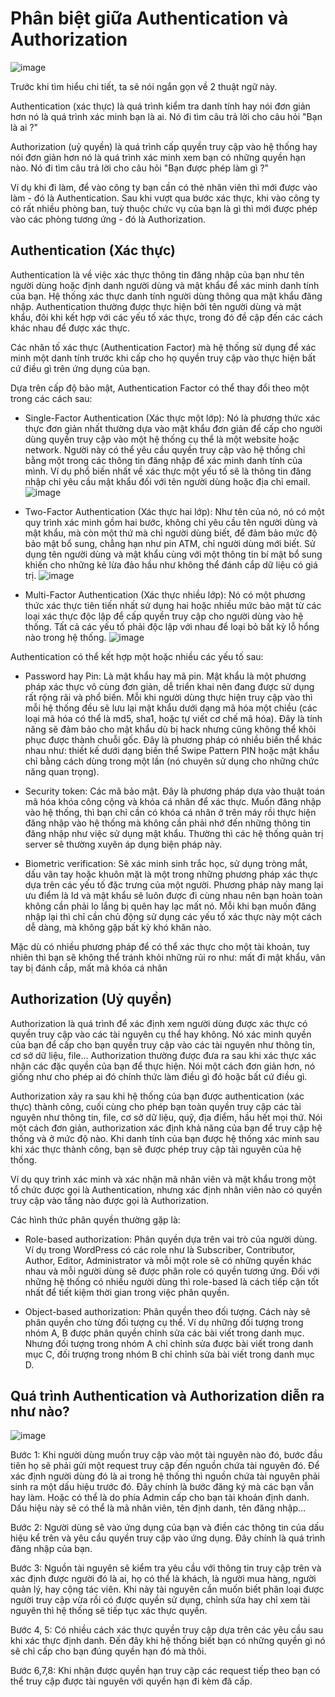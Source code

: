 # Phân biệt giữa Authentication và Authorization

![image](https://res.cloudinary.com/practicaldev/image/fetch/s--VYXihGsl--/c_limit%2Cf_auto%2Cfl_progressive%2Cq_auto%2Cw_880/https://thepracticaldev.s3.amazonaws.com/i/ras8no1uj4ih1ogzy89h.png)

Trước khi tìm hiểu chi tiết, ta sẽ nói ngắn gọn về 2 thuật ngữ này.

Authentication (xác thực) là quá trình kiểm tra danh tính hay nói đơn giản hơn nó là quá trình xác minh bạn là ai. Nó đi tìm câu trả lời cho câu hỏi "Bạn là ai ?"

Authorization (uỷ quyền) là quá trình cấp quyền truy cập vào hệ thống hay nói đơn giản hơn nó là quá trình xác minh xem bạn có những quyền hạn nào. Nó đi tìm câu trả lời cho câu hỏi "Bạn được phép làm gì ?"

Ví dụ khi đi làm, để vào công ty bạn cần có thẻ nhân viên thì mới được vào làm - đó là Authentication. Sau khi vượt qua bước xác thực, khi vào công ty có rất nhiều phòng ban, tuỳ thuộc chức vụ của bạn là gì thì mới được phép vào các phòng tương ứng - đó là Authorization.

## Authentication (Xác thực)

Authentication là về việc xác thực thông tin đăng nhập của bạn như tên người dùng hoặc định danh người dùng và mật khẩu để xác minh danh tính của bạn. Hệ thống xác thực danh tính người dùng thông qua mật khẩu đăng nhập. Authentication thường được thực hiện bởi tên người dùng và mật khẩu, đôi khi kết hợp với các yếu tố xác thực, trong đó đề cập đến các cách khác nhau để được xác thực.

Các nhân tố xác thực (Authentication Factor) mà hệ thống sử dụng để xác minh một danh tính trước khi cấp cho họ quyền truy cập vào thực hiện bất cứ điều gì trên ứng dụng của bạn.

Dựa trên cấp độ bảo mật, Authentication Factor có thể thay đổi theo một trong các cách sau:

- Single-Factor Authentication (Xác thực một lớp): Nó là phương thức xác thực đơn giản nhất thường dựa vào mật khẩu đơn giản để cấp cho người dùng quyền truy cập vào một hệ thống cụ thể là một website hoặc network. Người này có thể yêu cầu quyền truy cập vào hệ thống chỉ bằng một trong các thông tin đăng nhập để xác minh danh tính của mình. Ví dụ phổ biến nhất về xác thực một yếu tố sẽ là thông tin đăng nhập chỉ yêu cầu mật khẩu đối với tên người dùng hoặc địa chỉ email.
![image](https://doubleoctopus.com/wp-content/uploads/2021/08/One-factor-authentication-1.png)

- Two-Factor Authentication (Xác thực hai lớp): Như tên của nó, nó có một quy trình xác minh gồm hai bước, không chỉ yêu cầu tên người dùng và mật khẩu, mà còn một thứ mà chỉ người dùng biết, để đảm bảo mức độ bảo mật bổ sung, chẳng hạn như pin ATM, chỉ người dùng mới biết. Sử dụng tên người dùng và mật khẩu cùng với một thông tin bí mật bổ sung khiến cho những kẻ lừa đảo hầu như không thể đánh cắp dữ liệu có giá trị.
![image](https://doubleoctopus.com/wp-content/uploads/2021/08/2FA-1-1-1-1.png)


- Multi-Factor Authentication (Xác thực nhiều lớp): Nó có một phương thức xác thực tiên tiến nhất sử dụng hai hoặc nhiều mức bảo mật từ các loại xác thực độc lập để cấp quyền truy cập cho người dùng vào hệ thống. Tất cả các yếu tố phải độc lập với nhau để loại bỏ bất kỳ lỗ hổng nào trong hệ thống.
![image](https://doubleoctopus.com/wp-content/uploads/2021/08/Multi-factor-authentication-1-1.png)

Authentication có thể kết hợp một hoặc nhiều các yếu tố sau: 

+ Password hay Pin: Là mật khẩu hay mã pin. Mật khẩu là một phương pháp xác thực vô cùng đơn giản, dễ triển khai nên đang được sử dụng rất rộng rãi và phổ biến. 
Mỗi khi người dùng thực hiện truy cập vào thì mỗi hệ thống đều sẽ lưu lại mật khẩu dưới dạng mã hóa một chiều (các loại mã hóa có thể là md5, sha1, hoặc tự viết cơ chế mã hóa).
Đây là tính năng sẽ đảm bảo cho mật khẩu dù bị hack nhưng cũng không thể khôi phục được thành chuỗi gốc.  Đây là phương pháp có nhiều biến thể khác nhau như: thiết kế dưới dạng biến thể Swipe Pattern PIN hoặc mật khẩu chỉ bằng cách dùng trong một lần (nó chuyên sử dụng cho những chức năng quan trọng).

+ Security token: Các mã bảo mật. Đây là phương pháp dựa vào thuật toán mã hóa khóa công cộng và khóa cá nhân để xác thực.
Muốn đăng nhập vào hệ thống, thì bạn chỉ cần có khóa cá nhân ở trên máy rồi thực hiện đăng nhập vào hệ thống mà không cần phải nhớ đến những thông tin đăng nhập như việc sử dụng mật khẩu. Thường thì các hệ thống quản trị server sẽ thường xuyên áp dụng biện pháp này.

+ Biometric verification: Sẽ xác minh sinh trắc học, sử dụng tròng mắt, dấu vân tay hoặc khuôn mặt là một trong những phương pháp xác thực dựa trên các yếu tố đặc trưng của một người. Phương pháp này mang lại ưu điểm là Id và mật khẩu sẽ luôn được đi cùng nhau nên bạn hoàn toàn không cần phải lo lắng bị quên hay lạc mất nó.
Mỗi khi bạn muốn đăng nhập lại thì chỉ cần chủ động sử dụng các yếu tố xác thực này một cách dễ dàng, mà không gặp bất kỳ khó khăn nào. 

Mặc dù có nhiều phương pháp để có thể xác thực cho một tài khoản, tuy nhiên thì bạn sẽ không thể tránh khỏi những rủi ro như: mất đi mật khẩu, vân tay bị đánh cắp, mất mã khóa cá nhân

## Authorization (Uỷ quyền)

Authorization là quá trình để xác định xem người dùng được xác thực có quyền truy cập vào các tài nguyên cụ thể hay không. Nó xác minh quyền của bạn để cấp cho bạn quyền truy cập vào các tài nguyên như thông tin, cơ sở dữ liệu, file… Authorization thường được đưa ra sau khi xác thực xác nhận các đặc quyền của bạn để thực hiện. Nói một cách đơn giản hơn, nó giống như cho phép ai đó chính thức làm điều gì đó hoặc bất cứ điều gì.

Authorization xảy ra sau khi hệ thống của bạn được authentication (xác thực) thành công, cuối cùng cho phép bạn toàn quyền truy cập các tài nguyên như thông tin, file, cơ sở dữ liệu, quỹ, địa điểm, hầu hết mọi thứ. Nói một cách đơn giản, authorization xác định khả năng của bạn để truy cập hệ thống và ở mức độ nào. Khi danh tính của bạn được hệ thống xác minh sau khi xác thực thành công, bạn sẽ được phép truy cập tài nguyên của hệ thống.

Ví dụ quy trình xác minh và xác nhận mã nhân viên và mật khẩu trong một tổ chức được gọi là Authentication, nhưng xác định nhân viên nào có quyền truy cập vào tầng nào được gọi là Authorization.

Các hình thức phân quyền thường gặp là:

+ Role-based authorization: Phân quyền dựa trên vai trò của người dùng. Ví dụ trong WordPress có các role như là  Subscriber, Contributor, Author, Editor, Administrator và mỗi một role sẽ có những quyền khác nhau và mỗi người dùng sẽ được phân role có quyền tương ứng. Đối với những hệ thống có nhiều người dùng thì role-based là cách tiếp cận tốt nhất để tiết kiệm thời gian trong việc phân quyền.

+ Object-based authorization: Phân quyền theo đối tượng. Cách này sẽ phân quyền cho từng đối tượng cụ thể. Ví dụ những đối tượng trong nhóm A, B được phân quyền chỉnh sửa các bài viết trong danh mục. Nhưng đối tượng trong nhóm A chỉ chỉnh sửa được bài viết trong danh mục C, đối trượng trong nhóm B chỉ chỉnh sửa bài viết trong danh mục D.

## Quá trình Authentication và Authorization diễn ra như nào?

![image](https://blog.ntechdevelopers.com/wp-content/uploads/2021/12/security.png)

Bước 1: Khi người dùng muốn truy cập vào một tài nguyên nào đó, bước đầu tiên họ sẽ phải gửi một request truy cập đến nguồn chứa tài nguyên đó. Để xác định người dùng đó là ai trong hệ thống thì nguồn chứa tài nguyên phải sinh ra một dấu hiệu trước đó. Đây chính là bước đăng ký mà các bạn vẫn hay làm. Hoặc có thể là do phía Admin cấp cho bạn tài khoản định danh. Dấu hiệu này sẽ có thể là mã nhân viên, tên định danh, tên đăng nhập…

Bước 2: Người dùng sẽ vào ứng dụng của bạn và điền các thông tin của dấu hiệu kể trên và yêu cầu quyền truy cập vào ứng dụng. Đây chính là quá trình đăng nhập của bạn.

Bước 3: Nguồn tài nguyên sẽ kiểm tra yêu cầu với thông tin truy cập trên và xác định được người đó là ai, họ có thể là khách, là người mua hàng, người quản lý, hay cộng tác viên. Khi này tài nguyên cần muốn biết phân loại được người truy cập vừa rồi có được quyền sử dụng, chỉnh sửa hay chỉ xem tài nguyên thì hệ thống sẽ tiếp tục xác thực quyền.

Bước 4, 5: Có nhiều cách xác thực quyền truy cập dựa trên các yêu cầu sau khi xác thực định danh. Đến đây khi hệ thống biết bạn có những quyền gì nó sẽ chỉ cấp cho bạn đúng quyền hạn đó mà thôi.

Bước 6,7,8: Khi nhận được quyền hạn truy cập các request tiếp theo bạn có thể truy cập được tài nguyên với quyền hạn đi kèm đã cấp.

